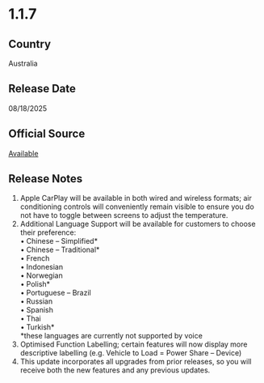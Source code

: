 # 1.1.7

## Country
Australia

## Release Date
08/18/2025

## Official Source
[Available](https://a-ap.storyblok.com/f/3000753/x/c5d68aee12/ota-update_ex5_aug-25.pdf)

## Release Notes
1. Apple CarPlay will be available in both wired and wireless formats; air conditioning controls will conveniently remain visible to ensure you do not have to toggle between screens to adjust the temperature.
2. Additional Language Support will be available for customers to choose their preference:<br>
• Chinese – Simplified*<br>
• Chinese – Traditional*<br>
• French<br>
• Indonesian<br>
• Norwegian<br>
• Polish*<br>
• Portuguese – Brazil<br>
• Russian<br>
• Spanish<br>
• Thai<br>
• Turkish*<br>
*these languages are currently not supported by voice<br>
3. Optimised Function Labelling; certain features will now display more descriptive labelling (e.g. Vehicle to Load = Power Share – Device)
4. This update incorporates all upgrades from prior releases, so you will receive both the new features and any previous updates.